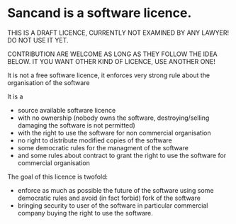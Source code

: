 # Sancand is a software licence. 

THIS IS A DRAFT LICENCE, CURRENTLY NOT EXAMINED BY ANY LAWYER! DO NOT USE IT YET. 

CONTRIBUTION ARE WELCOME AS LONG AS THEY FOLLOW THE IDEA BELOW. IT YOU WANT OTHER KIND
OF LICENCE, USE ANOTHER ONE!

It is not a free software licence, it enforces very strong rule about the organisation of the software

It is a 
- source available software licence
- with no ownership (nobody owns the software, destroying/selling damaging the software is not permitted)
- with the right to use the software for non commercial organisation
- no right to distribute modified copies of the software
- some democratic rules for the managment of the software
- and some rules about contract to grant the right to use the software for commercial organisation

The goal of this licence is twofold:

- enforce as much as possible the future of the software using some democratic rules and avoid (in fact forbid) fork of the software
- bringing security to user of the software in particular commercial company buying the right to use the software.



        
